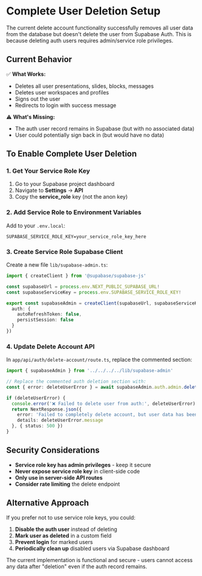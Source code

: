 # Complete User Deletion Setup

The current delete account functionality successfully removes all user data from the database but doesn't delete the user from Supabase Auth. This is because deleting auth users requires admin/service role privileges.

## Current Behavior
✅ **What Works:**
- Deletes all user presentations, slides, blocks, messages
- Deletes user workspaces and profiles
- Signs out the user
- Redirects to login with success message

⚠️ **What's Missing:**
- The auth user record remains in Supabase (but with no associated data)
- User could potentially sign back in (but would have no data)

## To Enable Complete User Deletion

### 1. Get Your Service Role Key
1. Go to your Supabase project dashboard
2. Navigate to **Settings** → **API**
3. Copy the **service_role** key (not the anon key)

### 2. Add Service Role to Environment Variables
Add to your `.env.local`:
```env
SUPABASE_SERVICE_ROLE_KEY=your_service_role_key_here
```

### 3. Create Service Role Supabase Client
Create a new file `lib/supabase-admin.ts`:
```typescript
import { createClient } from '@supabase/supabase-js'

const supabaseUrl = process.env.NEXT_PUBLIC_SUPABASE_URL!
const supabaseServiceKey = process.env.SUPABASE_SERVICE_ROLE_KEY!

export const supabaseAdmin = createClient(supabaseUrl, supabaseServiceKey, {
  auth: {
    autoRefreshToken: false,
    persistSession: false
  }
})
```

### 4. Update Delete Account API
In `app/api/auth/delete-account/route.ts`, replace the commented section:

```typescript
import { supabaseAdmin } from '../../../../lib/supabase-admin'

// Replace the commented auth deletion section with:
const { error: deleteUserError } = await supabaseAdmin.auth.admin.deleteUser(user.id)

if (deleteUserError) {
  console.error('❌ Failed to delete user from auth:', deleteUserError)
  return NextResponse.json({ 
    error: 'Failed to completely delete account, but user data has been removed',
    details: deleteUserError.message 
  }, { status: 500 })
}
```

## Security Considerations
- **Service role key has admin privileges** - keep it secure
- **Never expose service role key** in client-side code
- **Only use in server-side API routes**
- **Consider rate limiting** the delete endpoint

## Alternative Approach
If you prefer not to use service role keys, you could:
1. **Disable the auth user** instead of deleting
2. **Mark user as deleted** in a custom field
3. **Prevent login** for marked users
4. **Periodically clean up** disabled users via Supabase dashboard

The current implementation is functional and secure - users cannot access any data after "deletion" even if the auth record remains.
